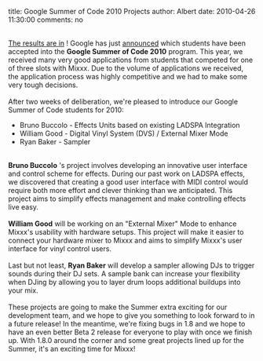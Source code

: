 title: Google Summer of Code 2010 Projects
author: Albert
date: 2010-04-26 11:30:00
comments: no

<div><br />
</div>
<a href="http://socghop.appspot.com/gsoc/org/home/google/gsoc2010/mixxx">The results are in</a>
! Google has just <a href="http://socghop.appspot.com/gsoc/org/home/google/gsoc2010/mixxx">announced</a>
 which students have been accepted into the <span style="font-weight: bold;">Google Summer of Code 2010</span>
 program. This year, we received many very good applications from students that competed for one of three slots with Mixxx. Due to the volume of applications we received, the application process was highly competitive and we had to make some very tough decisions.<br />
<br />
After two weeks of deliberation, we're pleased to introduce our Google Summer of Code students for 2010:<br />
<ul><li>Bruno Buccolo -     Effects Units based on existing LADSPA Integration    </li>
<li>William Good - Digital Vinyl System (DVS) / External Mixer Mode<br />
</li>
<li>Ryan Baker - Sampler<br />
</li>
</ul>
<br />
<b>Bruno Buccolo</b>
's project involves developing an innovative user interface and control scheme for effects. During our past work on LADSPA effects, we discovered that creating a good user interface with MIDI control would require both more effort and clever thinking than we anticipated.  This project aims to simplify effects management and make controlling effects live easy.<br />
<br />
<b>William Good</b>
 will be working on an "External Mixer" Mode to enhance Mixxx's usability with hardware setups. This project will make it easier to connect your hardware mixer to Mixxx and aims to simplify Mixxx's user interface for vinyl control users.<br />
<br />
Last but not least, <b>Ryan Baker</b>
 will develop a sampler allowing DJs to trigger sounds during their DJ sets. A sample bank can increase your flexibility when DJing by allowing you to layer drum loops additional buildups into your mix.<br />
<br />
These projects are going to make the Summer extra exciting for our development team, and we hope to give you something to look forward to in a future release! In the meantime, we're fixing bugs in 1.8 and we hope to have an even better Beta 2 release for everyone to play with once we finish up. With 1.8.0 around the corner and some great projects lined up for the Summer, it's an exciting time for Mixxx!
